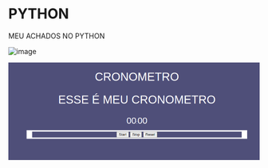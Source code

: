 # PYTHON

MEU ACHADOS NO PYTHON

![image](https://user-images.githubusercontent.com/108874543/179356319-df56650c-a14a-43aa-be5e-09dffe9b0c6a.png)

![image](https://github.com/cidaci2000/PYTHON/blob/main/Captura%20de%20tela%20de%202022-08-31%2009-52-36.png)
